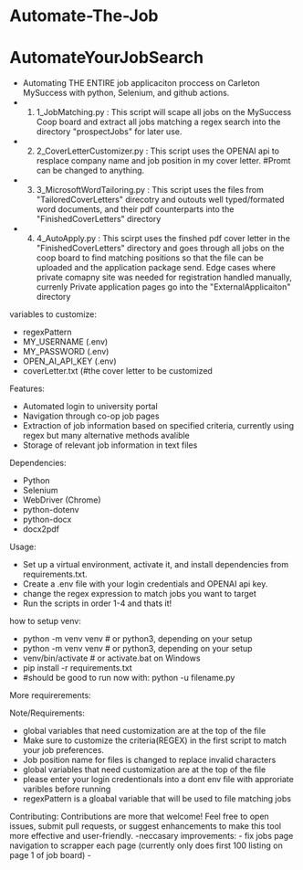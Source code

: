 ﻿# Automate-The-Job
# AutomateYourJobSearch
- Automating THE ENTIRE job applicaciton proccess on Carleton MySuccess with python, Selenium, and github actions.
- 1. 1_JobMatching.py : This script will scape  all jobs on the MySuccess Coop board and extract all jobs matching a regex search into the directory "prospectJobs" for later use.
- 2. 2_CoverLetterCustomizer.py : This script uses the OPENAI api to resplace company name and job position in my cover letter. #Promt can be changed to anything.
- 3. 3_MicrosoftWordTailoring.py : This script uses the files from "TailoredCoverLetters" direcotry and outouts well typed/formated word documents, and their pdf counterparts into the  "FinishedCoverLetters" directory 
- 4. 4_AutoApply.py  : This scirpt uses the finshed pdf cover letter in the "FinishedCoverLetters" directory and goes through all jobs on the coop board to find matching positions so that the file can be uploaded and the application package send. Edge cases where private comapny site was needed for registration handled manually, currenly Private application pages go into the "ExternalApplicaiton" directory 

variables to customize:
- regexPattern
- MY_USERNAME (.env)
- MY_PASSWORD (.env)
- OPEN_AI_API_KEY (.env)
- coverLetter.txt    (#the cover letter to be customized 

Features:
- Automated login to university portal
- Navigation through co-op job pages
- Extraction of job information based on specified criteria, currently using regex but many alternative methods avalible
- Storage of relevant job information in text files

Dependencies:
  - Python
  - Selenium
  - WebDriver (Chrome)
  - python-dotenv
  - python-docx
  - docx2pdf
    
  

Usage:
  - Set up a virtual environment, activate it,  and install dependencies from requirements.txt.
  - Create a .env file with your login credentials and OPENAI api key.
  - change the regex expression to match jobs you want to target
  - Run the scripts in order 1-4 and thats it!

how to setup venv:
- python -m venv venv               # or python3, depending on your setup
- python -m venv venv               # or python3, depending on your setup
- venv/bin/activate                 # or activate.bat on Windows
- pip install -r requirements.txt 
- #should be good to run now with: python -u filename.py


More requirerements:

Note/Requirements:
  - global variables that need customization are at the top of the file
  - Make sure to customize the criteria(REGEX) in the first script to match your job preferences.
  - Job position name for files is changed to replace invalid characters 
  - global variables that need customization are at the top of the file
  - please enter your login credentionals into a dont env file with approriate varibles before running
  - regexPattern is a gloabal variable that will be used to file matching jobs


Contributing:
Contributions are more that welcome! Feel free to open issues, submit pull requests, or suggest enhancements to make this tool more effective and user-friendly.
  -neccasary improvements:
    - fix jobs page navigation to scrapper each page (currently only does first 100 listing on page 1 of job board)
    - 


